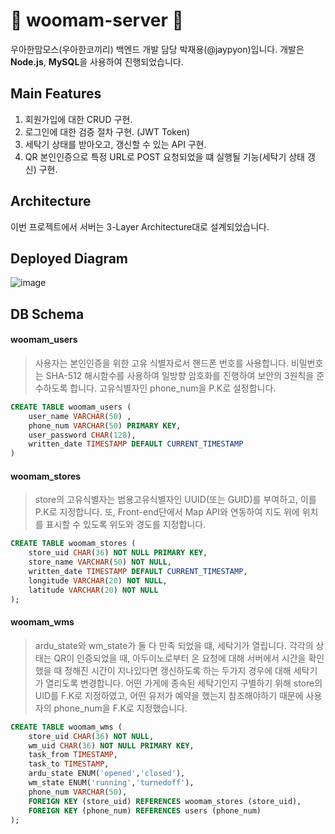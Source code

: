 # 🐘 woomam-server 🐘

우아한맘모스(우아한코끼리) 백엔드 개발 담당 박재용(@jaypyon)입니다. 개발은 **Node.js**, **MySQL**을 사용하여 진행되었습니다. 

## Main Features
1. 회원가입에 대한 CRUD 구현.
2. 로그인에 대한 검증 절차 구현. (JWT Token)
4. 세탁기 상태를 받아오고, 갱신할 수 있는 API 구현.
5. QR 본인인증으로 특정 URL로 POST 요청되었을 떄 실행될 기능(세탁기 상태 갱신) 구현. 

## Architecture
이번 프로젝트에서 서버는 3-Layer Architecture대로 설계되었습니다.

## Deployed Diagram
![image](https://user-images.githubusercontent.com/72537190/132680984-aa556f34-b56a-49d2-95b7-977cfab80cc8.png)


## DB Schema

#### woomam_users
> 사용자는 본인인증을 위한 고유 식별자로서 핸드폰 번호를 사용합니다. 비밀번호는 SHA-512 해시함수를 사용하여 일방향 암호화를 진행하여 보안의 3원칙을 준수하도록 합니다. 고유식별자인 phone_num을 P.K로 설정합니다.
```sql
CREATE TABLE woomam_users (
    user_name VARCHAR(50) ,
    phone_num VARCHAR(50) PRIMARY KEY,
    user_password CHAR(128),
    written_date TIMESTAMP DEFAULT CURRENT_TIMESTAMP
)
```
#### woomam_stores
> store의 고유식별자는 범용고유식별자인 UUID(또는 GUID)를 부여하고, 이를 P.K로 지정합니다. 또, Front-end단에서 Map API와 연동하여 지도 위에 위치를 표시할 수 있도록 위도와 경도를 지정합니다.
```sql
CREATE TABLE woomam_stores (
    store_uid CHAR(36) NOT NULL PRIMARY KEY,
    store_name VARCHAR(50) NOT NULL,
    written_date TIMESTAMP DEFAULT CURRENT_TIMESTAMP,
    longitude VARCHAR(20) NOT NULL,
    latitude VARCHAR(20) NOT NULL
);
```
#### woomam_wms
> ardu_state와 wm_state가 둘 다 만족 되었을 떄, 세탁기가 열립니다. 각각의 상태는 QR이 인증되었을 때, 아두이노로부터 온 요청에 대해 서버에서 시간을 확인했을 때 정해진 시간이 지나있다면 갱신하도록 하는 두가지 경우에 대해 세탁기가 열리도록 변경합니다. 어떤 가게에 종속된 세탁기인지 구별하기 위해 store의 UID를 F.K로 지정하였고, 어떤 유저가 예약을 했는지 참조해야하기 때문에 사용자의 phone_num을 F.K로 지정했습니다.
```sql
CREATE TABLE woomam_wms (
    store_uid CHAR(36) NOT NULL,
    wm_uid CHAR(36) NOT NULL PRIMARY KEY,
    task_from TIMESTAMP,
    task_to TIMESTAMP,
    ardu_state ENUM('opened','closed'),
    wm_state ENUM('running','turnedoff'),
    phone_num VARCHAR(50),
    FOREIGN KEY (store_uid) REFERENCES woomam_stores (store_uid),
    FOREIGN KEY (phone_num) REFERENCES users (phone_num)
);
```
